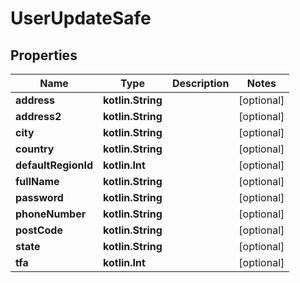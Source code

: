 
# UserUpdateSafe

## Properties
Name | Type | Description | Notes
------------ | ------------- | ------------- | -------------
**address** | **kotlin.String** |  |  [optional]
**address2** | **kotlin.String** |  |  [optional]
**city** | **kotlin.String** |  |  [optional]
**country** | **kotlin.String** |  |  [optional]
**defaultRegionId** | **kotlin.Int** |  |  [optional]
**fullName** | **kotlin.String** |  |  [optional]
**password** | **kotlin.String** |  |  [optional]
**phoneNumber** | **kotlin.String** |  |  [optional]
**postCode** | **kotlin.String** |  |  [optional]
**state** | **kotlin.String** |  |  [optional]
**tfa** | **kotlin.Int** |  |  [optional]



